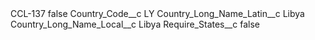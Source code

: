 <?xml version="1.0" encoding="UTF-8"?>
<CustomMetadata xmlns="http://soap.sforce.com/2006/04/metadata" xmlns:xsi="http://www.w3.org/2001/XMLSchema-instance" xmlns:xsd="http://www.w3.org/2001/XMLSchema">
    <label>CCL-137</label>
    <protected>false</protected>
    <values>
        <field>Country_Code__c</field>
        <value xsi:type="xsd:string">LY</value>
    </values>
    <values>
        <field>Country_Long_Name_Latin__c</field>
        <value xsi:type="xsd:string">Libya</value>
    </values>
    <values>
        <field>Country_Long_Name_Local__c</field>
        <value xsi:type="xsd:string">Libya</value>
    </values>
    <values>
        <field>Require_States__c</field>
        <value xsi:type="xsd:boolean">false</value>
    </values>
</CustomMetadata>
